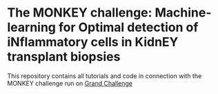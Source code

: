 # The MONKEY challenge: Machine-learning for Optimal detection of iNflammatory cells in KidnEY transplant biopsies
This repository contains all tutorials and code in connection with the MONKEY challenge run on [Grand Challenge](https://monkey.grand-challenge.org/)
